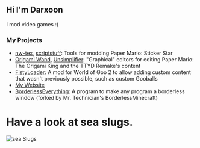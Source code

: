 ## Hi I'm Darxoon

I mod video games :)

### My Projects

* [nw-tex](https://github.com/Darxoon/nw-tex), [scriptstuff](https://github.com/Darxoon/scriptstuff): Tools for modding Paper Mario: Sticker Star
* [Origami Wand](https://github.com/Darxoon/OrigamiWand), [Unsimplifier](https://github.com/Darxoon/Unsimplifier): "Graphical" editors for editing Paper Mario: The Origami King and the TTYD Remake's content
* [FistyLoader](https://github.com/Darxoon/FistyLoader): A mod for World of Goo 2 to allow adding custom content that wasn't previously possible, such as custom Gooballs
* [My Website](https://darxoon.neocities.org)
* [BorderlessEverything](https://github.com/Darxoon/BorderlessEverything): A program to make any program a borderless window (forked by Mr. Technician's BorderlessMinecraft)


# Have a look at sea slugs.

![sea Slugs](https://user-images.githubusercontent.com/38355282/147760438-460fde9a-0ff2-4860-a798-16d19ae9ed2e.png)


<!--
**Darxoon/Darxoon** is a ✨ _special_ ✨ repository because its `README.md` (this file) appears on your GitHub profile.

Here are some ideas to get you started:

- 🔭 I’m currently working on ...
- 🌱 I’m currently learning ...
- 👯 I’m looking to collaborate on ...
- 🤔 I’m looking for help with ...
- 💬 Ask me about ...
- 📫 How to reach me: ...
- 😄 Pronouns: ...
- ⚡ Fun fact: ...
-->
